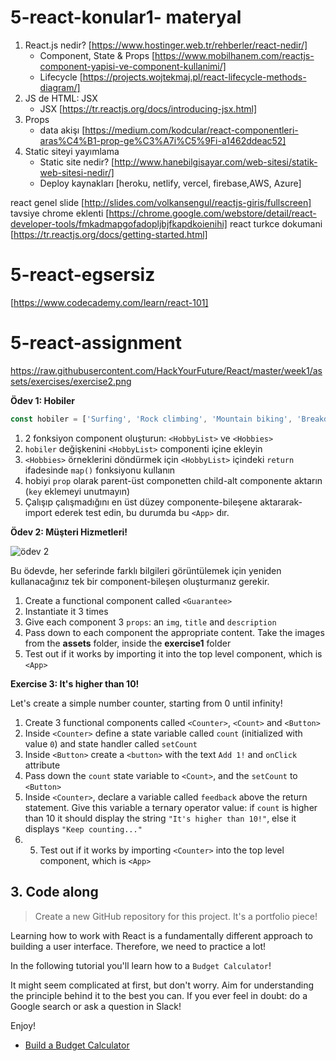 # 5-react-konular1- materyal

1. React.js nedir? [https://www.hostinger.web.tr/rehberler/react-nedir/]
   - Component, State & Props  [https://www.mobilhanem.com/reactjs-component-yapisi-ve-component-kullanimi/]
   - Lifecycle [https://projects.wojtekmaj.pl/react-lifecycle-methods-diagram/]
2. JS de HTML: JSX
   - JSX [https://tr.reactjs.org/docs/introducing-jsx.html]
3. Props
   - data akişı [https://medium.com/kodcular/react-componentleri-aras%C4%B1-prop-ge%C3%A7i%C5%9Fi-a1462ddeac52]
4. Static siteyi yayımlama
   - Static site nedir? [http://www.hanebilgisayar.com/web-sitesi/statik-web-sitesi-nedir/]
   - Deploy kaynakları [heroku, netlify, vercel, firebase,AWS, Azure]

react genel slide [http://slides.com/volkansengul/reactjs-giris/fullscreen]                     
tavsiye chrome eklenti [https://chrome.google.com/webstore/detail/react-developer-tools/fmkadmapgofadopljbjfkapdkoienihi]
react turkce dokumani [https://tr.reactjs.org/docs/getting-started.html]

# 5-react-egsersiz

[https://www.codecademy.com/learn/react-101]

# 5-react-assignment

https://raw.githubusercontent.com/HackYourFuture/React/master/week1/assets/exercises/exercise2.png


**Ödev 1: Hobiler**

```js
const hobiler = ['Surfing', 'Rock climbing', 'Mountain biking', 'Breakdancing'];
```

1. 2 fonksiyon component oluşturun: `<HobbyList>` ve `<Hobbies>`
2. `hobiler` değişkenini `<HobbyList>` componenti içine ekleyin
3. `<Hobbies>` örneklerini döndürmek için `<HobbyList>` içindeki `return` ifadesinde  `map()` fonksiyonu kullanın
4. hobiyi `prop` olarak parent-üst componetten child-alt componente aktarın (`key` eklemeyi unutmayın)
5. Çalışıp çalışmadığını en üst düzey componente-bileşene aktararak-import ederek test edin, bu durumda bu `<App>` dır.

**Ödev 2: Müşteri Hizmetleri!**

![ödev 2](assets/exercises/exercise2.png)

Bu ödevde, her seferinde farklı bilgileri görüntülemek için yeniden kullanacağınız tek bir component-bileşen oluşturmanız gerekir.

1. Create a functional component called `<Guarantee>`
2. Instantiate it 3 times
3. Give each component 3 `props`: an `img`, `title` and `description`
4. Pass down to each component the appropriate content. Take the images from the **assets** folder, inside the **exercise1** folder
5. Test out if it works by importing it into the top level component, which is `<App>`

**Exercise 3: It's higher than 10!**

Let's create a simple number counter, starting from 0 until infinity!

1. Create 3 functional components called `<Counter>`, `<Count>` and `<Button>`
2. Inside `<Counter>` define a state variable called `count` (initialized with value `0`) and state handler called `setCount`
3. Inside `<Button>` create a `<button>` with the text `Add 1!` and `onClick` attribute
4. Pass down the `count` state variable to `<Count>`, and the `setCount` to `<Button>`
5. Inside `<Counter>`, declare a variable called `feedback` above the return statement. Give this variable a ternary operator value: if `count` is higher than 10 it should display the string `"It's higher than 10!"`, else it displays `"Keep counting..."`
6.  5. Test out if it works by importing `<Counter>` into the top level component, which is `<App>`

## **3. Code along**

> Create a new GitHub repository for this project. It's a portfolio piece!

Learning how to work with React is a fundamentally different approach to building a user interface. Therefore, we need to practice a lot!

In the following tutorial you'll learn how to a `Budget Calculator`!

It might seem complicated at first, but don't worry. Aim for understanding the principle behind it to the best you can. If you ever feel in doubt: do a Google search or ask a question in Slack!

Enjoy!

-   [Build a Budget Calculator](https://www.youtube.com/watch?v=f6HYLHrYpGs)
